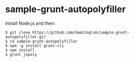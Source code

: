 # sample-grunt-autopolyfiller
Install Node.js and then:

`$ git clone https://github.com/hamitogluh/sample-grunt-autopolyfiller.git`<br />
`$ cd sample-grunt-autopolyfiller`<br />
`$ npm -g install grunt-cli`<br />
`$ npm install`<br />
`$ grunt jspoly`<br />
